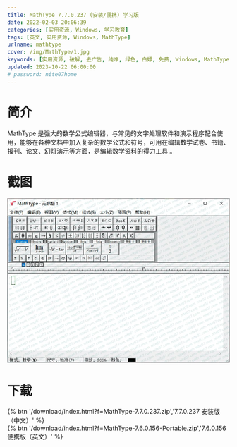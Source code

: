 ```yaml
---
title: MathType 7.7.0.237 (安装/便携) 学习版
date: 2022-02-03 20:06:39
categories: [实用资源, Windows, 学习教育]
tags: [英文, 实用资源, Windows, MathType]
urlname: mathtype
cover: /img/MathType/1.jpg
keywords: [实用资源, 破解, 去广告, 纯净, 绿色, 白嫖, 免费, Windows, MathType]
updated: 2023-10-22 06:00:00
# password: nite07home
---
```


# 简介

MathType 是强大的数学公式编辑器，与常见的文字处理软件和演示程序配合使用，能够在各种文档中加入复杂的数学公式和符号，可用在编辑数学试卷、书籍、报刊、论文、幻灯演示等方面，是编辑数学资料的得力工具 。

# 截图

![](/img/MathType/2.jpg)

# 下载

{% btn '/download/index.html?f=MathType-7.7.0.237.zip','7.7.0.237 安装版（中文）' %}
<br>
{% btn '/download/index.html?f=MathType-7.6.0.156-Portable.zip','7.6.0.156 便携版（英文）' %}
